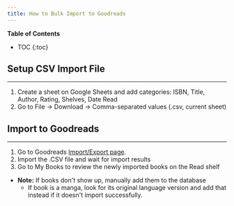 ```yaml
---
title: How to Bulk Import to Goodreads
---
```



**Table of Contents**
* TOC
{:toc}


## Setup CSV Import File
---
1. Create a sheet on Google Sheets and add categories: ISBN, Title, Author, Rating, Shelves, Date Read
2. Go to File -> Download -> Comma-separated values (.csv, current sheet)


## Import to Goodreads
---

1. Go to Goodreads [Import/Export page](https://www.goodreads.com/review/import).
2. Import the .CSV file and wait for import results
3. Go to My Books to review the newly imported books on the Read shelf
- **Note:** If books don't show up, manually add them to the database
	- If book is a manga, look for its original language version and add that instead if it doesn't import successfully.